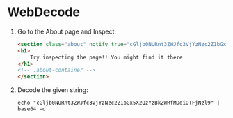 # WebDecode

1. Go to the About page and Inspect:

    ```html
    <section class="about" notify_true="cGljb0NURnt3ZWJfc3VjYzNzc2Z1bGx5X2QzYzBkZWRfMDdiOTFjNzl9">
    <h1>
        Try inspecting the page!! You might find it there
    </h1>
    <!-- .about-container -->
    </section>
    ```

2. Decode the given string:

    ```shell
    echo "cGljb0NURnt3ZWJfc3VjYzNzc2Z1bGx5X2QzYzBkZWRfMDdiOTFjNzl9" | base64 -d
    ```
